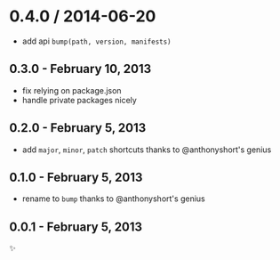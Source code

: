 
0.4.0 / 2014-06-20
==================

 * add api `bump(path, version, manifests)`

0.3.0 - February 10, 2013
-------------------------
* fix relying on package.json
* handle private packages nicely

0.2.0 - February 5, 2013
------------------------
* add `major`, `minor`, `patch` shortcuts thanks to @anthonyshort's genius

0.1.0 - February 5, 2013
------------------------
* rename to `bump` thanks to @anthonyshort's genius

0.0.1 - February 5, 2013
------------------------
:sparkles:
